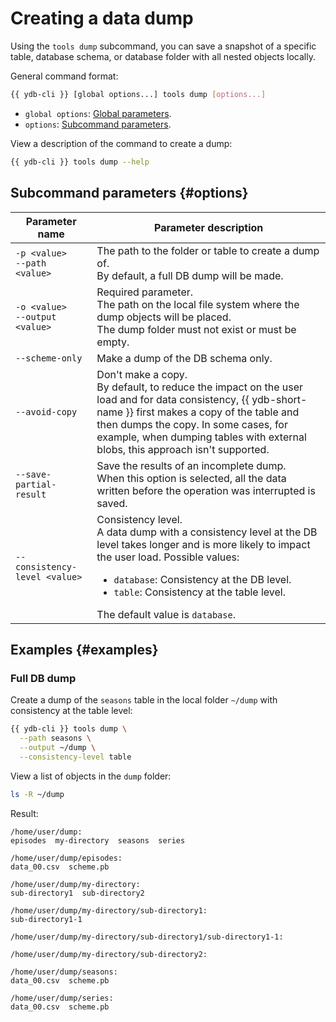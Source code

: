# Creating a data dump

Using the `tools dump` subcommand, you can save a snapshot of a specific table, database schema, or database folder with all nested objects locally.

General command format:

```bash
{{ ydb-cli }} [global options...] tools dump [options...]
```

* `global options`: [Global parameters](../../../commands/global-options.md).
* `options`: [Subcommand parameters](#options).

View a description of the command to create a dump:

```bash
{{ ydb-cli }} tools dump --help
```

## Subcommand parameters {#options}

| Parameter name | Parameter description |
| --- | --- |
| `-p <value>`<br/>`--path <value>` | The path to the folder or table to create a dump of.<br/>By default, a full DB dump will be made. |
| `-o <value>`<br/>`--output <value>` | Required parameter.<br/>The path on the local file system where the dump objects will be placed.<br/>The dump folder must not exist or must be empty. |
| `--scheme-only` | Make a dump of the DB schema only. |
| `--avoid-copy` | Don't make a copy.<br/>By default, to reduce the impact on the user load and for data consistency, {{ ydb-short-name }} first makes a copy of the table and then dumps the copy. In some cases, for example, when dumping tables with external blobs, this approach isn't supported. |
| `--save-partial-result` | Save the results of an incomplete dump.<br/>When this option is selected, all the data written before the operation was interrupted is saved. |
| `--consistency-level <value>` | Consistency level.<br/>A data dump with a consistency level at the DB level takes longer and is more likely to impact the user load. Possible values:<br/><ul><li>`database`: Consistency at the DB level.</li><li>`table`: Consistency at the table level.</li></ul>The default value is `database`. |

## Examples {#examples}

### Full DB dump

Create a dump of the `seasons` table in the local folder `~/dump` with consistency at the table level:

```bash
{{ ydb-cli }} tools dump \
  --path seasons \
  --output ~/dump \
  --consistency-level table
```

View a list of objects in the `dump` folder:

```bash
ls -R ~/dump
```

Result:

```text
/home/user/dump:
episodes  my-directory  seasons  series

/home/user/dump/episodes:
data_00.csv  scheme.pb

/home/user/dump/my-directory:
sub-directory1  sub-directory2

/home/user/dump/my-directory/sub-directory1:
sub-directory1-1

/home/user/dump/my-directory/sub-directory1/sub-directory1-1:

/home/user/dump/my-directory/sub-directory2:

/home/user/dump/seasons:
data_00.csv  scheme.pb

/home/user/dump/series:
data_00.csv  scheme.pb
```

